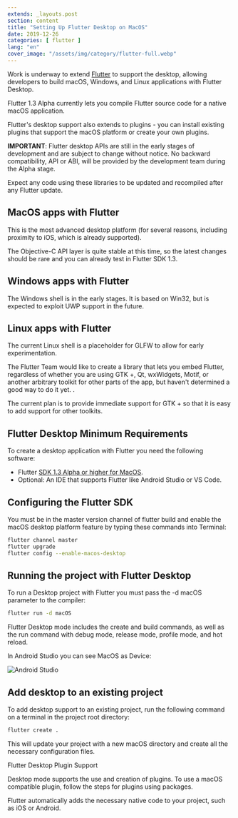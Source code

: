 ```yaml
---
extends: _layouts.post
section: content
title: "Setting Up Flutter Desktop on MacOS"
date: 2019-12-26
categories: [ flutter ]
lang: "en"
cover_image: "/assets/img/category/flutter-full.webp"
---
```


Work is underway to extend [Flutter](/categories/flutter/) to support the desktop, allowing developers to build macOS, Windows, and Linux applications with Flutter Desktop.

Flutter 1.3 Alpha currently lets you compile Flutter source code for a native macOS application.

Flutter's desktop support also extends to plugins - you can install existing plugins that support the macOS platform or create your own plugins.

**IMPORTANT**: Flutter desktop APIs are still in the early stages of development and are subject to change without notice. No backward compatibility, API or ABI, will be provided by the development team during the Alpha stage.

Expect any code using these libraries to be updated and recompiled after any Flutter update.

## MacOS apps with Flutter

This is the most advanced desktop platform (for several reasons, including proximity to iOS, which is already supported).

The Objective-C API layer is quite stable at this time, so the latest changes should be rare and you can already test in Flutter SDK 1.3.

## Windows apps with Flutter

The Windows shell is in the early stages. It is based on Win32, but is expected to exploit UWP support in the future.

## Linux apps with Flutter

The current Linux shell is a placeholder for GLFW to allow for early experimentation.

The Flutter Team would like to create a library that lets you embed Flutter, regardless of whether you are using GTK +, Qt, wxWidgets, Motif, or another arbitrary toolkit for other parts of the app, but haven't determined a good way to do it yet. .

The current plan is to provide immediate support for GTK + so that it is easy to add support for other toolkits.

## Flutter Desktop Minimum Requirements

To create a desktop application with Flutter you need the following software:

- Flutter [SDK 1.3 Alpha or higher for MacOS](https://flutter.dev/docs/development/tools/sdk/releases?tab=macos).
- Optional: An IDE that supports Flutter like Android Studio or VS Code.

## Configuring the Flutter SDK

You must be in the master version channel of flutter build and enable the macOS desktop platform feature by typing these commands into Terminal:

```bash
flutter channel master
flutter upgrade
flutter config --enable-macos-desktop
```

## Running the project with Flutter Desktop

To run a Desktop project with Flutter you must pass the -d macOS parameter to the compiler:

```bash
flutter run -d macOS
```

Flutter Desktop mode includes the create and build commands, as well as the run command with debug mode, release mode, profile mode, and hot reload.

In Android Studio you can see MacOS as Device:

![Android Studio](/assets/img/flutter-desktop-android-studio.webp)

## Add desktop to an existing project

To add desktop support to an existing project, run the following command on a terminal in the project root directory:

```bash
flutter create .
```

This will update your project with a new macOS directory and create all the necessary configuration files.

Flutter Desktop Plugin Support

Desktop mode supports the use and creation of plugins. To use a macOS compatible plugin, follow the steps for plugins using packages.

Flutter automatically adds the necessary native code to your project, such as iOS or Android.

